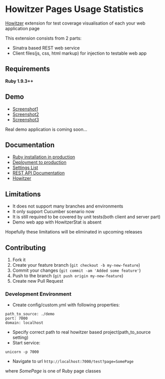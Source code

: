 Howitzer Pages Usage Statistics
===============================

[Howitzer](http://romikoops.github.io/howitzer/) extension for test coverage visualisation of each your web application page

This extension consists from 2 parts:
- Sinatra based REST web service
- Client files(js, css, html markup) for injection to testable web app

## Requirements

**Ruby 1.9.3++**

## Demo

* [Screenshot1](https://raw2.github.com/romikoops/howitzer_stat/gh-pages/images/1_accounts_page.png)
* [Screenshot2](https://raw2.github.com/romikoops/howitzer_stat/gh-pages/images/2_accounts_page_with_stat.png)
* [Screenshot3](https://raw2.github.com/romikoops/howitzer_stat/gh-pages/images/3_accounts_page_with_expanded_stat.png)

Real demo application is coming soon...


## Documentation

* [Ruby installation in production](https://github.com/romikoops/howitzer_stat/wiki/Ruby-installation-in-production)
* [Deployment to production](https://github.com/romikoops/howitzer_stat/wiki/Deployment-to-production)
* [Settings List](https://github.com/romikoops/howitzer_stat/wiki/Settings-List)
* [REST API Documentation](https://github.com/romikoops/howitzer_stat/wiki/REST-API)
* [Howitzer](http://romikoops.github.io/howitzer)

## Limitations

* It does not support many branches and environments
* It only support Cucumber scenario now
* It is still required to be covered by unit tests(both client and server part)
* Demo web app with HowitzerStat is absent

Hopefully these limitations will be eliminated in upcoming releases

## Contributing

1. Fork it
2. Create your feature branch (`git checkout -b my-new-feature`)
3. Commit your changes (`git commit -am 'Added some feature'`)
4. Push to the branch (`git push origin my-new-feature`)
5. Create new Pull Request

### Development Environment

* Create config/custom.yml with following properties:

```
path_to_source: ./demo
port: 7000
domain: localhost
```

* Specify correct path to real howitzer based project(path_to_source setting)
* Start service:

`unicorn -p 7000`

* Navigate to url `http://localhost:7000/test?page=SomePage`

where *SomePage* is one of Ruby page classes

